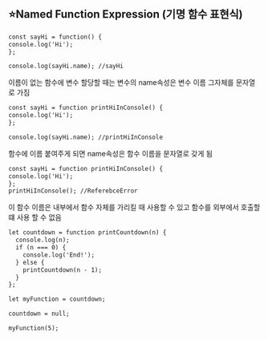 ##  :star:Named Function Expression (기명 함수 표현식)

```html
const sayHi = function() {
console.log('Hi');
};

console.log(sayHi.name); //sayHi
```
이름이 없는 함수에 변수 할당할 때는 변수의 name속성은 변수 이름 그자체를 문자열로 가짐
```html
const sayHi = function printHiInConsole() {
console.log('Hi');
};

console.log(sayHi.name); //printHiInConsole
```
함수에 이름 붙여주게 되면 name속성은 함수 이름을 문자열로 갖게 됨
```html
const sayHi = function printHiInConsole() {
console.log('Hi');
};
printHiInConsole(); //ReferebceError
```
이 함수 이름은 내부에서 함수 자체를 가리킬 때 사용할 수 있고 함수를 외부에서 호출할떄 사용
할 수 없음
```html
let countdown = function printCountdown(n) {
  console.log(n);
  if (n === 0) {
    console.log('End!');
  } else {
    printCountdown(n - 1);
  }
};

let myFunction = countdown;

countdown = null;

myFunction(5);
```
